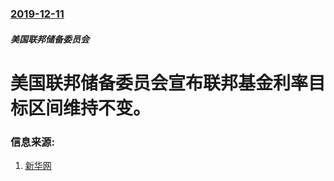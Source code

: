 ### [2019-12-11](/news/2019/12/11/index.md)

##### 美国联邦储备委员会
#  美国联邦储备委员会宣布联邦基金利率目标区间维持不变。 




### 信息来源:

1. [新华网](http://www.xinhuanet.com/2019-12/12/c_1125336303.htm)
